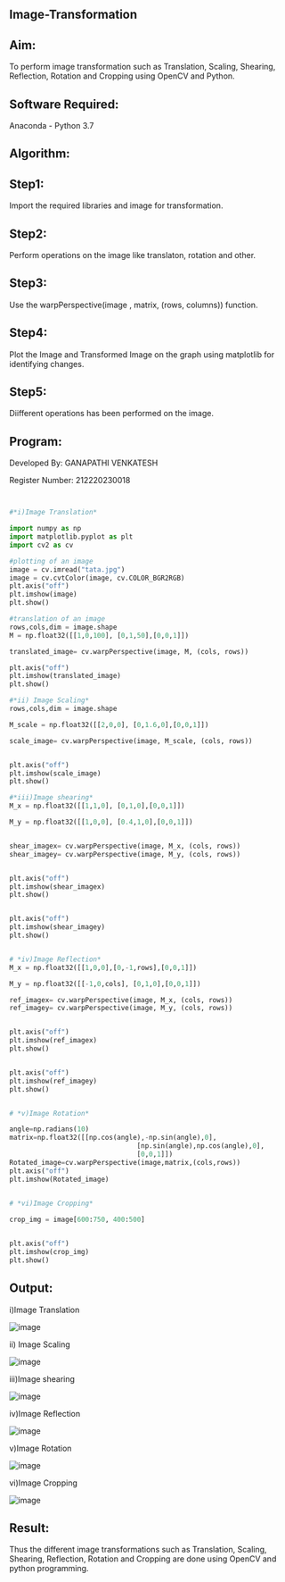 ## Image-Transformation ##

## Aim: ##
To perform image transformation such as Translation, Scaling, Shearing, Reflection, Rotation and Cropping using OpenCV and Python.

## Software Required: ##
Anaconda - Python 3.7

## Algorithm: ##

## Step1: ##

Import the required libraries and image for transformation.

## Step2: ##

Perform operations on the image like translaton, rotation and other.

## Step3: ##

Use the warpPerspective(image , matrix, (rows, columns)) function.

## Step4: ##

Plot the Image and Transformed Image on the graph using matplotlib for identifying changes.

## Step5: ##

Diifferent operations has been performed on the image.

## Program: ##
Developed By: GANAPATHI VENKATESH

Register Number: 212220230018
```python


#*i)Image Translation*

import numpy as np
import matplotlib.pyplot as plt 
import cv2 as cv 

#plotting of an image 
image = cv.imread("tata.jpg")
image = cv.cvtColor(image, cv.COLOR_BGR2RGB)
plt.axis("off")
plt.imshow(image)
plt.show()

#translation of an image 
rows,cols,dim = image.shape
M = np.float32([[1,0,100], [0,1,50],[0,0,1]])

translated_image= cv.warpPerspective(image, M, (cols, rows))

plt.axis("off")
plt.imshow(translated_image)
plt.show()

#*ii) Image Scaling*
rows,cols,dim = image.shape

M_scale = np.float32([[2,0,0], [0,1.6,0],[0,0,1]])

scale_image= cv.warpPerspective(image, M_scale, (cols, rows))


plt.axis("off")
plt.imshow(scale_image)
plt.show()

#*iii)Image shearing*
M_x = np.float32([[1,1,0], [0,1,0],[0,0,1]])

M_y = np.float32([[1,0,0], [0.4,1,0],[0,0,1]])


shear_imagex= cv.warpPerspective(image, M_x, (cols, rows))
shear_imagey= cv.warpPerspective(image, M_y, (cols, rows))


plt.axis("off")
plt.imshow(shear_imagex)
plt.show()


plt.axis("off")
plt.imshow(shear_imagey)
plt.show()


# *iv)Image Reflection*
M_x = np.float32([[1,0,0],[0,-1,rows],[0,0,1]])

M_y = np.float32([[-1,0,cols], [0,1,0],[0,0,1]])

ref_imagex= cv.warpPerspective(image, M_x, (cols, rows))
ref_imagey= cv.warpPerspective(image, M_y, (cols, rows))


plt.axis("off")
plt.imshow(ref_imagex)
plt.show()


plt.axis("off")
plt.imshow(ref_imagey)
plt.show()


# *v)Image Rotation*

angle=np.radians(10)
matrix=np.float32([[np.cos(angle),-np.sin(angle),0],
                                [np.sin(angle),np.cos(angle),0],
                                [0,0,1]])
Rotated_image=cv.warpPerspective(image,matrix,(cols,rows))
plt.axis("off")
plt.imshow(Rotated_image)


# *vi)Image Cropping*
    
crop_img = image[600:750, 400:500]


plt.axis("off")
plt.imshow(crop_img)
plt.show()
```
## Output: ##
i)Image Translation

![image](https://github.com/20004426-venkatesh/Image-Transformation/blob/main/cr1.jpg)

ii) Image Scaling

![image](https://github.com/20004426-venkatesh/Image-Transformation/blob/main/cr2.jpg)

iii)Image shearing

![image](https://github.com/20004426-venkatesh/Image-Transformation/blob/main/cr3.jpg)

iv)Image Reflection

![image](https://github.com/20004426-venkatesh/Image-Transformation/blob/main/cr4.jpg)

v)Image Rotation

![image](https://github.com/20004426-venkatesh/Image-Transformation/blob/main/cr5.jpg)

vi)Image Cropping

![image](https://github.com/20004426-venkatesh/Image-Transformation/blob/main/cr6.jpg)

## Result: ##
Thus the different image transformations such as Translation, Scaling, Shearing, Reflection, Rotation and Cropping are done using OpenCV and python programming.

